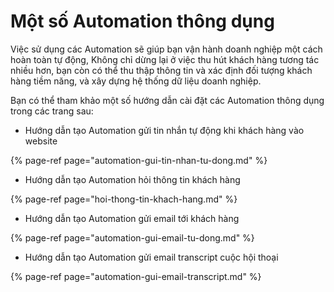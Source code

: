 # Một số Automation thông dụng

Việc sử dụng các Automation sẽ giúp bạn vận hành doanh nghiệp một cách hoàn toàn tự động, Không chỉ dừng lại ở việc thu hút khách hàng tương tác nhiều hơn, bạn còn có thể thu thập thông tin và xác định đối tượng khách hàng tiềm năng, và xây dựng hệ thống dữ liệu doanh nghiệp.

Bạn có thể tham khảo một số hướng dẫn cài đặt các Automation thông dụng trong các trang sau:

* Hướng dẫn tạo Automation gửi tin nhắn tự động khi khách hàng vào website 

{% page-ref page="automation-gui-tin-nhan-tu-dong.md" %}

* Hướng dẫn tạo Automation hỏi thông tin khách hàng

{% page-ref page="hoi-thong-tin-khach-hang.md" %}

* Hướng dẫn tạo Automation gửi email tới khách hàng

{% page-ref page="automation-gui-email-tu-dong.md" %}

* Hướng dẫn tạo Automation gửi email transcript cuộc hội thoại

{% page-ref page="automation-gui-email-transcript.md" %}


